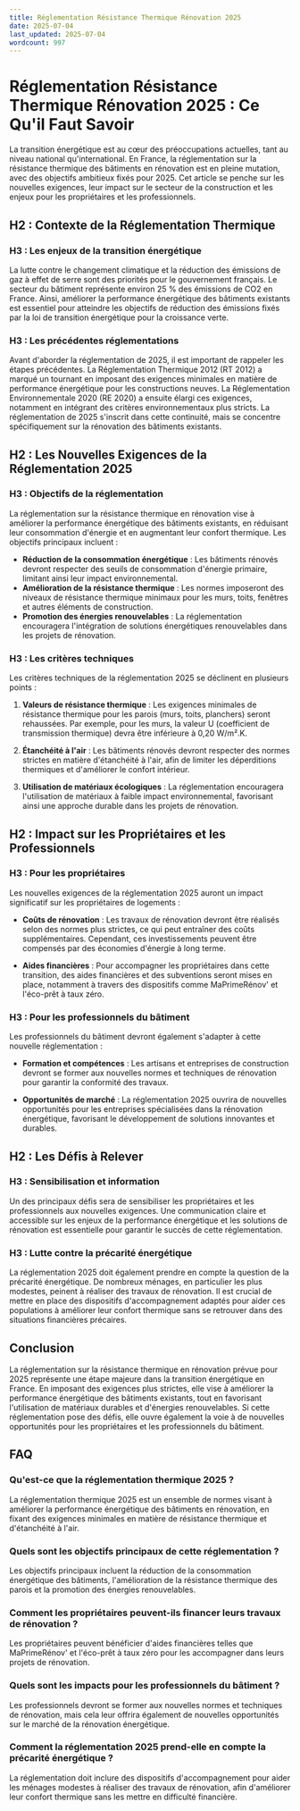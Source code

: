 ```yaml
---
title: Réglementation Résistance Thermique Rénovation 2025
date: 2025-07-04
last_updated: 2025-07-04
wordcount: 997
---
```


# Réglementation Résistance Thermique Rénovation 2025 : Ce Qu'il Faut Savoir

La transition énergétique est au cœur des préoccupations actuelles, tant au niveau national qu'international. En France, la réglementation sur la résistance thermique des bâtiments en rénovation est en pleine mutation, avec des objectifs ambitieux fixés pour 2025. Cet article se penche sur les nouvelles exigences, leur impact sur le secteur de la construction et les enjeux pour les propriétaires et les professionnels.

## H2 : Contexte de la Réglementation Thermique

### H3 : Les enjeux de la transition énergétique

La lutte contre le changement climatique et la réduction des émissions de gaz à effet de serre sont des priorités pour le gouvernement français. Le secteur du bâtiment représente environ 25 % des émissions de CO2 en France. Ainsi, améliorer la performance énergétique des bâtiments existants est essentiel pour atteindre les objectifs de réduction des émissions fixés par la loi de transition énergétique pour la croissance verte.

### H3 : Les précédentes réglementations

Avant d'aborder la réglementation de 2025, il est important de rappeler les étapes précédentes. La Réglementation Thermique 2012 (RT 2012) a marqué un tournant en imposant des exigences minimales en matière de performance énergétique pour les constructions neuves. La Réglementation Environnementale 2020 (RE 2020) a ensuite élargi ces exigences, notamment en intégrant des critères environnementaux plus stricts. La réglementation de 2025 s'inscrit dans cette continuité, mais se concentre spécifiquement sur la rénovation des bâtiments existants.

## H2 : Les Nouvelles Exigences de la Réglementation 2025

### H3 : Objectifs de la réglementation

La réglementation sur la résistance thermique en rénovation vise à améliorer la performance énergétique des bâtiments existants, en réduisant leur consommation d'énergie et en augmentant leur confort thermique. Les objectifs principaux incluent :

- **Réduction de la consommation énergétique** : Les bâtiments rénovés devront respecter des seuils de consommation d'énergie primaire, limitant ainsi leur impact environnemental.
- **Amélioration de la résistance thermique** : Les normes imposeront des niveaux de résistance thermique minimaux pour les murs, toits, fenêtres et autres éléments de construction.
- **Promotion des énergies renouvelables** : La réglementation encouragera l'intégration de solutions énergétiques renouvelables dans les projets de rénovation.

### H3 : Les critères techniques

Les critères techniques de la réglementation 2025 se déclinent en plusieurs points :

1. **Valeurs de résistance thermique** : Les exigences minimales de résistance thermique pour les parois (murs, toits, planchers) seront rehaussées. Par exemple, pour les murs, la valeur U (coefficient de transmission thermique) devra être inférieure à 0,20 W/m².K.
   
2. **Étanchéité à l'air** : Les bâtiments rénovés devront respecter des normes strictes en matière d'étanchéité à l'air, afin de limiter les déperditions thermiques et d'améliorer le confort intérieur.

3. **Utilisation de matériaux écologiques** : La réglementation encouragera l'utilisation de matériaux à faible impact environnemental, favorisant ainsi une approche durable dans les projets de rénovation.

## H2 : Impact sur les Propriétaires et les Professionnels

### H3 : Pour les propriétaires

Les nouvelles exigences de la réglementation 2025 auront un impact significatif sur les propriétaires de logements :

- **Coûts de rénovation** : Les travaux de rénovation devront être réalisés selon des normes plus strictes, ce qui peut entraîner des coûts supplémentaires. Cependant, ces investissements peuvent être compensés par des économies d'énergie à long terme.
  
- **Aides financières** : Pour accompagner les propriétaires dans cette transition, des aides financières et des subventions seront mises en place, notamment à travers des dispositifs comme MaPrimeRénov' et l'éco-prêt à taux zéro.

### H3 : Pour les professionnels du bâtiment

Les professionnels du bâtiment devront également s'adapter à cette nouvelle réglementation :

- **Formation et compétences** : Les artisans et entreprises de construction devront se former aux nouvelles normes et techniques de rénovation pour garantir la conformité des travaux.

- **Opportunités de marché** : La réglementation 2025 ouvrira de nouvelles opportunités pour les entreprises spécialisées dans la rénovation énergétique, favorisant le développement de solutions innovantes et durables.

## H2 : Les Défis à Relever

### H3 : Sensibilisation et information

Un des principaux défis sera de sensibiliser les propriétaires et les professionnels aux nouvelles exigences. Une communication claire et accessible sur les enjeux de la performance énergétique et les solutions de rénovation est essentielle pour garantir le succès de cette réglementation.

### H3 : Lutte contre la précarité énergétique

La réglementation 2025 doit également prendre en compte la question de la précarité énergétique. De nombreux ménages, en particulier les plus modestes, peinent à réaliser des travaux de rénovation. Il est crucial de mettre en place des dispositifs d'accompagnement adaptés pour aider ces populations à améliorer leur confort thermique sans se retrouver dans des situations financières précaires.

## Conclusion

La réglementation sur la résistance thermique en rénovation prévue pour 2025 représente une étape majeure dans la transition énergétique en France. En imposant des exigences plus strictes, elle vise à améliorer la performance énergétique des bâtiments existants, tout en favorisant l'utilisation de matériaux durables et d'énergies renouvelables. Si cette réglementation pose des défis, elle ouvre également la voie à de nouvelles opportunités pour les propriétaires et les professionnels du bâtiment.

## FAQ

### Qu'est-ce que la réglementation thermique 2025 ?

La réglementation thermique 2025 est un ensemble de normes visant à améliorer la performance énergétique des bâtiments en rénovation, en fixant des exigences minimales en matière de résistance thermique et d'étanchéité à l'air.

### Quels sont les objectifs principaux de cette réglementation ?

Les objectifs principaux incluent la réduction de la consommation énergétique des bâtiments, l'amélioration de la résistance thermique des parois et la promotion des énergies renouvelables.

### Comment les propriétaires peuvent-ils financer leurs travaux de rénovation ?

Les propriétaires peuvent bénéficier d'aides financières telles que MaPrimeRénov' et l'éco-prêt à taux zéro pour les accompagner dans leurs projets de rénovation.

### Quels sont les impacts pour les professionnels du bâtiment ?

Les professionnels devront se former aux nouvelles normes et techniques de rénovation, mais cela leur offrira également de nouvelles opportunités sur le marché de la rénovation énergétique.

### Comment la réglementation 2025 prend-elle en compte la précarité énergétique ?

La réglementation doit inclure des dispositifs d'accompagnement pour aider les ménages modestes à réaliser des travaux de rénovation, afin d'améliorer leur confort thermique sans les mettre en difficulté financière.